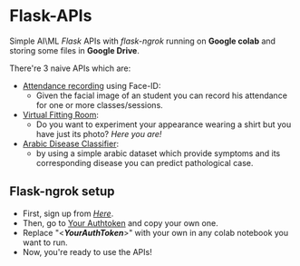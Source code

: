 # Flask-APIs

Simple AI\ML *Flask* APIs with *flask-ngrok* running on **Google colab** and storing some files in **Google Drive**.

There're 3 naive APIs which are:

  - [Attendance recording](https://github.com/MahmoudHussienMohamed/Flask-APIs/tree/main/Flask-ngrok-APIs-AttendanceFaceRecognition-basedAPI) using Face-ID:
    - Given the facial image of an student you can record his attendance for one or more classes/sessions.
  - [Virtual Fitting Room](https://github.com/MahmoudHussienMohamed/Flask-APIs/tree/main/Flask-ngrok-APIs-VirtualFittingRoomAPI):
    - Do you want to experiment your appearance wearing a shirt but you have just its photo? 
        *Here you are!* 
  - [Arabic Disease Classifier](https://github.com/MahmoudHussienMohamed/Flask-APIs/tree/main/Flask-ngrok-APIs-Arabic-Disease-Classifier-API):
    - by using a simple arabic dataset which provide symptoms and its corresponding disease you can predict pathological case.
   
  ## Flask-ngrok setup
  - First, sign up from *[Here](https://dashboard.ngrok.com/signup)*.
  - Then, go to [Your Authtoken](https://dashboard.ngrok.com/get-started/your-authtoken) and copy your own one.
  - Replace "\<***YourAuthToken***\>" with your own in any colab notebook you want to run.
  - Now, you're ready to use the APIs!
